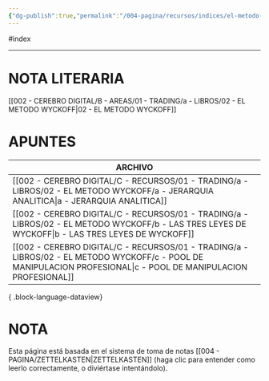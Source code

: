```yaml
---
{"dg-publish":true,"permalink":"/004-pagina/recursos/indices/el-metodo-wyckoff/"}
---
```


#index

---

# NOTA LITERARIA
[[002 - CEREBRO DIGITAL/B - AREAS/01 - TRADING/a - LIBROS/02 - EL METODO WYCKOFF\|02 - EL METODO WYCKOFF]]

# APUNTES
| ARCHIVO                                                                                                                                                             |
| ------------------------------------------------------------------------------------------------------------------------------------------------------------------- |
| [[002 - CEREBRO DIGITAL/C - RECURSOS/01 - TRADING/a - LIBROS/02 - EL METODO WYCKOFF/a - JERARQUIA ANALITICA\|a - JERARQUIA ANALITICA]]                           |
| [[002 - CEREBRO DIGITAL/C - RECURSOS/01 - TRADING/a - LIBROS/02 - EL METODO WYCKOFF/b - LAS TRES LEYES DE WYCKOFF\|b - LAS TRES LEYES DE WYCKOFF]]               |
| [[002 - CEREBRO DIGITAL/C - RECURSOS/01 - TRADING/a - LIBROS/02 - EL METODO WYCKOFF/c - POOL DE MANIPULACION PROFESIONAL\|c - POOL DE MANIPULACION PROFESIONAL]] |

{ .block-language-dataview}

# NOTA
Esta página está basada en el sistema de toma de notas [[004 - PAGINA/ZETTELKASTEN\|ZETTELKASTEN]] (haga clic para entender como leerlo correctamente, o diviértase intentándolo).